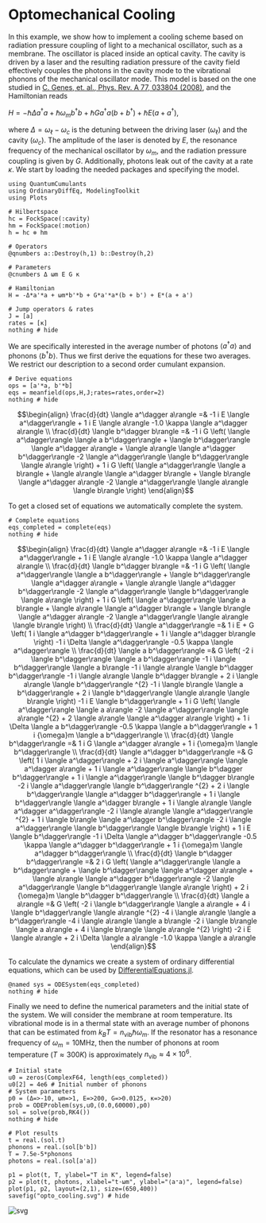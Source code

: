 # Optomechanical Cooling

In this example, we show how to implement a cooling scheme based on radiation pressure coupling of light to a mechanical oscillator, such as a membrane. The oscillator is placed inside an optical cavity. The cavity is driven by a laser and the resulting radiation pressure of the cavity field effectively couples the photons in the cavity mode to the vibrational phonons of the mechanical oscillator mode. This model is based on the one studied in [C. Genes, et. al., Phys. Rev. A 77, 033804 (2008)](https://journals.aps.org/pra/abstract/10.1103/PhysRevA.77.033804), and the Hamiltonian reads

$H = -\hbar\Delta a^\dagger a + \hbar\omega_m b^\dagger b + \hbar Ga^\dagger a \left(b + b^\dagger\right) + \hbar E \left(a + a^\dagger\right),$

where $\Delta = \omega_\ell - \omega_c$ is the detuning between the driving laser ($\omega_\ell$) and the cavity ($\omega_c$). The amplitude of the laser is denoted by $E$, the resonance frequency of the mechanical oscillator by $\omega_m$, and the radiation pressure coupling is given by $G$. Additionally, photons leak out of the cavity at a rate $\kappa$.
We start by loading the needed packages and specifying the model.


```@example optomechanics
using QuantumCumulants
using OrdinaryDiffEq, ModelingToolkit
using Plots

# Hilbertspace
hc = FockSpace(:cavity)
hm = FockSpace(:motion)
h = hc ⊗ hm

# Operators
@qnumbers a::Destroy(h,1) b::Destroy(h,2)

# Parameters
@cnumbers Δ ωm E G κ

# Hamiltonian
H = -Δ*a'*a + ωm*b'*b + G*a'*a*(b + b') + E*(a + a')

# Jump operators & rates
J = [a]
rates = [κ]
nothing # hide
```

We are specifically interested in the average number of photons $\langle a^\dagger a \rangle$ and phonons $\langle b^\dagger b \rangle$. Thus we first derive the equations for these two averages. We restrict our description to a second order cumulant expansion.


```@example optomechanics
# Derive equations
ops = [a'*a, b'*b]
eqs = meanfield(ops,H,J;rates=rates,order=2)
nothing # hide
```

```math
\begin{align}
\frac{d}{dt} \langle a^\dagger  a\rangle  =& -1 i E \langle a^\dagger\rangle  + 1 i E \langle a\rangle  -1.0 \kappa \langle a^\dagger  a\rangle  \\
\frac{d}{dt} \langle b^\dagger  b\rangle  =& -1 i G \left( \langle a^\dagger\rangle  \langle a  b^\dagger\rangle  + \langle b^\dagger\rangle  \langle a^\dagger  a\rangle  + \langle a\rangle  \langle a^\dagger  b^\dagger\rangle  -2 \langle a^\dagger\rangle  \langle b^\dagger\rangle  \langle a\rangle  \right) + 1 i G \left( \langle a^\dagger\rangle  \langle a  b\rangle  + \langle a\rangle  \langle a^\dagger  b\rangle  + \langle b\rangle  \langle a^\dagger  a\rangle  -2 \langle a^\dagger\rangle  \langle a\rangle  \langle b\rangle  \right)
\end{align}
```

To get a closed set of equations we automatically complete the system.


```@example optomechanics
# Complete equations
eqs_completed = complete(eqs)
nothing # hide
```


```math
\begin{align}
\frac{d}{dt} \langle a^\dagger  a\rangle  =& -1 i E \langle a^\dagger\rangle  + 1 i E \langle a\rangle  -1.0 \kappa \langle a^\dagger  a\rangle  \\
\frac{d}{dt} \langle b^\dagger  b\rangle  =& -1 i G \left( \langle a^\dagger\rangle  \langle a  b^\dagger\rangle  + \langle b^\dagger\rangle  \langle a^\dagger  a\rangle  + \langle a\rangle  \langle a^\dagger  b^\dagger\rangle  -2 \langle a^\dagger\rangle  \langle b^\dagger\rangle  \langle a\rangle  \right) + 1 i G \left( \langle a^\dagger\rangle  \langle a  b\rangle  + \langle a\rangle  \langle a^\dagger  b\rangle  + \langle b\rangle  \langle a^\dagger  a\rangle  -2 \langle a^\dagger\rangle  \langle a\rangle  \langle b\rangle  \right) \\
\frac{d}{dt} \langle a^\dagger\rangle  =& 1 i E + G \left( 1 i \langle a^\dagger  b^\dagger\rangle  + 1 i \langle a^\dagger  b\rangle  \right) -1 i \Delta \langle a^\dagger\rangle  -0.5 \kappa \langle a^\dagger\rangle  \\
\frac{d}{dt} \langle a  b^\dagger\rangle  =& G \left( -2 i \langle b^\dagger\rangle  \langle a  b^\dagger\rangle  -1 i \langle b^\dagger\rangle  \langle a  b\rangle  -1 i \langle a\rangle  \langle b^\dagger  b^\dagger\rangle  -1 i \langle a\rangle  \langle b^\dagger  b\rangle  + 2 i \langle a\rangle  \langle b^\dagger\rangle ^{2} -1 i \langle b\rangle  \langle a  b^\dagger\rangle  + 2 i \langle b^\dagger\rangle  \langle a\rangle  \langle b\rangle  \right) -1 i E \langle b^\dagger\rangle  + 1 i G \left( \langle a^\dagger\rangle  \langle a  a\rangle  -2 \langle a^\dagger\rangle  \langle a\rangle ^{2} + 2 \langle a\rangle  \langle a^\dagger  a\rangle  \right) + 1 i \Delta \langle a  b^\dagger\rangle  -0.5 \kappa \langle a  b^\dagger\rangle  + 1 i {\omega}m \langle a  b^\dagger\rangle  \\
\frac{d}{dt} \langle b^\dagger\rangle  =& 1 i G \langle a^\dagger  a\rangle  + 1 i {\omega}m \langle b^\dagger\rangle  \\
\frac{d}{dt} \langle a^\dagger  b^\dagger\rangle  =& G \left( 1 i \langle a^\dagger\rangle  + 2 i \langle a^\dagger\rangle  \langle a^\dagger  a\rangle  + 1 i \langle a^\dagger\rangle  \langle b^\dagger  b^\dagger\rangle  + 1 i \langle a^\dagger\rangle  \langle b^\dagger  b\rangle  -2 i \langle a^\dagger\rangle  \langle b^\dagger\rangle ^{2} + 2 i \langle b^\dagger\rangle  \langle a^\dagger  b^\dagger\rangle  + 1 i \langle b^\dagger\rangle  \langle a^\dagger  b\rangle  + 1 i \langle a\rangle  \langle a^\dagger  a^\dagger\rangle  -2 i \langle a\rangle  \langle a^\dagger\rangle ^{2} + 1 i \langle b\rangle  \langle a^\dagger  b^\dagger\rangle  -2 i \langle a^\dagger\rangle  \langle b^\dagger\rangle  \langle b\rangle  \right) + 1 i E \langle b^\dagger\rangle  -1 i \Delta \langle a^\dagger  b^\dagger\rangle  -0.5 \kappa \langle a^\dagger  b^\dagger\rangle  + 1 i {\omega}m \langle a^\dagger  b^\dagger\rangle  \\
\frac{d}{dt} \langle b^\dagger  b^\dagger\rangle  =& 2 i G \left( \langle a^\dagger\rangle  \langle a  b^\dagger\rangle  + \langle b^\dagger\rangle  \langle a^\dagger  a\rangle  + \langle a\rangle  \langle a^\dagger  b^\dagger\rangle  -2 \langle a^\dagger\rangle  \langle b^\dagger\rangle  \langle a\rangle  \right) + 2 i {\omega}m \langle b^\dagger  b^\dagger\rangle  \\
\frac{d}{dt} \langle a  a\rangle  =& G \left( -2 i \langle b^\dagger\rangle  \langle a  a\rangle  + 4 i \langle b^\dagger\rangle  \langle a\rangle ^{2} -4 i \langle a\rangle  \langle a  b^\dagger\rangle  -4 i \langle a\rangle  \langle a  b\rangle  -2 i \langle b\rangle  \langle a  a\rangle  + 4 i \langle b\rangle  \langle a\rangle ^{2} \right) -2 i E \langle a\rangle  + 2 i \Delta \langle a  a\rangle  -1.0 \kappa \langle a  a\rangle
\end{align}
```


To calculate the dynamics we create a system of ordinary differential equations, which can be used by [DifferentialEquations.jl](https://diffeq.sciml.ai/stable/).


```@example optomechanics
@named sys = ODESystem(eqs_completed)
nothing # hide
```

Finally we need to define the numerical parameters and the initial state of the system. We will consider the membrane at room temperature. Its vibrational mode is in a thermal state with an average number of phonons that can be estimated from $k_B T = n_\mathrm{vib}\hbar \omega_m$. If the resonator has a resonance frequency of $\omega_m = 10\mathrm{MHz}$, then the number of phonons at room temperature ($T\approx 300K$) is approximately $n_\mathrm{vib} \approx 4\times 10^6$.


```@example optomechanics
# Initial state
u0 = zeros(ComplexF64, length(eqs_completed))
u0[2] = 4e6 # Initial number of phonons
# System parameters
p0 = (Δ=>-10, ωm=>1, E=>200, G=>0.0125, κ=>20)
prob = ODEProblem(sys,u0,(0.0,60000),p0)
sol = solve(prob,RK4())
nothing # hide
```


```@example optomechanics
# Plot results
t = real.(sol.t)
phonons = real.(sol[b'b])
T = 7.5e-5*phonons
photons = real.(sol[a'a])

p1 = plot(t, T, ylabel="T in K", legend=false)
p2 = plot(t, photons, xlabel="t⋅ωm", ylabel="⟨a⁺a⟩", legend=false)
plot(p1, p2, layout=(2,1), size=(650,400))
savefig("opto_cooling.svg") # hide
```


![svg](opto_cooling.svg)
